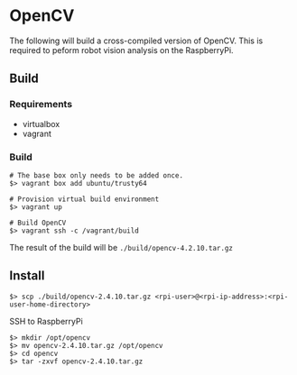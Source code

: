 # OpenCV

The following will build a cross-compiled version of OpenCV.  This is required to peform robot vision analysis on the RaspberryPi.

## Build

### Requirements

* virtualbox 
* vagrant

### Build

```
# The base box only needs to be added once.
$> vagrant box add ubuntu/trusty64

# Provision virtual build environment
$> vagrant up

# Build OpenCV
$> vagrant ssh -c /vagrant/build 
```

The result of the build will be ```./build/opencv-4.2.10.tar.gz```

## Install

```
$> scp ./build/opencv-2.4.10.tar.gz <rpi-user>@<rpi-ip-address>:<rpi-user-home-directory> 
```

SSH to RaspberryPi
```
$> mkdir /opt/opencv
$> mv opencv-2.4.10.tar.gz /opt/opencv
$> cd opencv
$> tar -zxvf opencv-2.4.10.tar.gz
```
